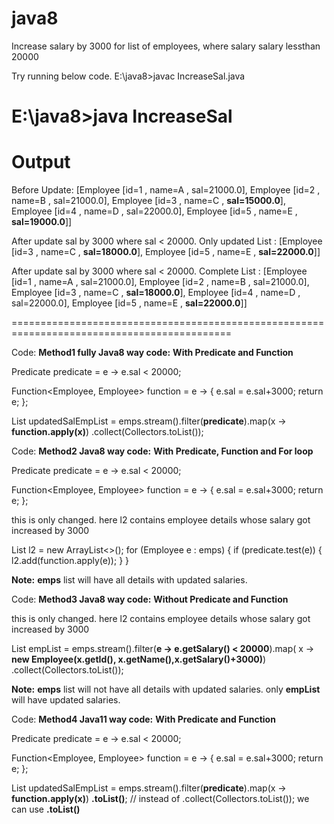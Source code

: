 # java8
Increase salary by 3000 for list of employees, where salary salary lessthan 20000

Try running below code.
E:\java8>javac IncreaseSal.java

E:\java8>java IncreaseSal
==================================================================================================
Output
==================================================================================================

Before Update:
  [Employee [id=1 , name=A , sal=21000.0], Employee [id=2 , name=B , sal=21000.0], Employee [id=3 , name=C , **sal=15000.0**], Employee [id=4 , name=D , sal=22000.0],     Employee [id=5 , name=E , **sal=19000.0**]]

After update sal by 3000 where sal < 20000. Only updated List :
  [Employee [id=3 , name=C , **sal=18000.0**], Employee [id=5 , name=E , **sal=22000.0**]]

After update sal by 3000 where sal < 20000. Complete List :
  [Employee [id=1 , name=A , sal=21000.0], Employee [id=2 , name=B , sal=21000.0], Employee [id=3 , name=C , **sal=18000.0**], Employee [id=4 , name=D , sal=22000.0], Employee [id=5 , name=E , **sal=22000.0**]]

============================================================================================

Code:
**Method1 fully Java8 way code:**
**With Predicate and Function**

Predicate<Employee> predicate = e -> e.sal < 20000;

Function<Employee, Employee> function = e -> {
e.sal = e.sal+3000;
return e;
};
  
List<Employee> updatedSalEmpList = emps.stream().filter(**predicate**).map(x -> **function.apply(x)**)
.collect(Collectors.toList());
  

	
Code:
**Method2 Java8 way code:**
**With Predicate, Function and For loop**
	
Predicate<Employee> predicate = e -> e.sal < 20000;
						   
Function<Employee, Employee> function = e -> {
e.sal = e.sal+3000;
return e;
};

	
this is only changed. here l2 contains employee details whose salary got increased by 3000

List<Employee> l2 = new ArrayList<>();
		for (Employee e : emps) {
			if (predicate.test(e)) {
				l2.add(function.apply(e));
			}
		}
	
**Note:** **emps** list will have all details with updated salaries. 

	
	
Code:
**Method3 Java8 way code:**
**Without Predicate and Function**

	
this is only changed. here l2 contains employee details whose salary got increased by 3000

	
List<Employee> empList = emps.stream().filter(**e -> e.getSalary() < 20000**).map( x -> **new Employee(x.getId(), x.getName(),x.getSalary()+3000)**)
				.collect(Collectors.toList());
	
**Note:** **emps** list will not have all details with updated salaries. only **empList** will have updated salaries.

	

Code:
**Method4 Java11 way code:**
**With Predicate and Function**

Predicate<Employee> predicate = e -> e.sal < 20000;

Function<Employee, Employee> function = e -> {
e.sal = e.sal+3000;
return e;
};
  
List<Employee> updatedSalEmpList = emps.stream().filter(**predicate**).map(x -> **function.apply(x)**)
**.toList()**; // instead of .collect(Collectors.toList()); we can use **.toList()** 
